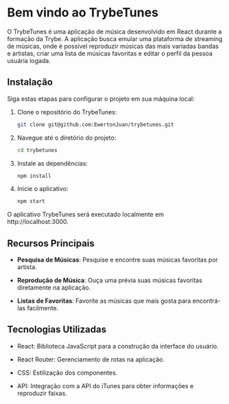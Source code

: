 # Bem vindo ao TrybeTunes

O TrybeTunes é uma aplicação de música desenvolvido em React durante a formação da Trybe. A aplicação busca emular uma plataforma de streaming de músicas, onde é possível reproduzir músicas das mais variadas bandas e artistas, criar uma lista de músicas favoritas e editar o perfil da pessoa usuária logada.

## Instalação

Siga estas etapas para configurar o projeto em sua máquina local:

1. Clone o repositório do TrybeTunes:

   ```bash
   git clone git@github.com:EwertonJuan/trybetunes.git
   ```

2. Navegue até o diretório do projeto:

   ```bash
   cd trybetunes
   ```

3. Instale as dependências:

   ```bash
   npm install
   ```

4. Inicie o aplicativo:

   ```bash
   npm start
   ```

O aplicativo TrybeTunes será executado localmente em http://localhost:3000.

## Recursos Principais

- **Pesquisa de Músicas**: Pesquise e encontre suas músicas favoritas por artista.

- **Reprodução de Música**: Ouça uma prévia suas músicas favoritas diretamente na aplicação.

- **Listas de Favoritas**: Favorite as músicas que mais gosta para encontrá-las facilmente.

## Tecnologias Utilizadas

- React: Biblioteca JavaScript para a construção da interface do usuário.

- React Router: Gerenciamento de rotas na aplicação.

- CSS: Estilização dos componentes.

- API: Integração com a API do iTunes para obter informações e reproduzir faixas.
